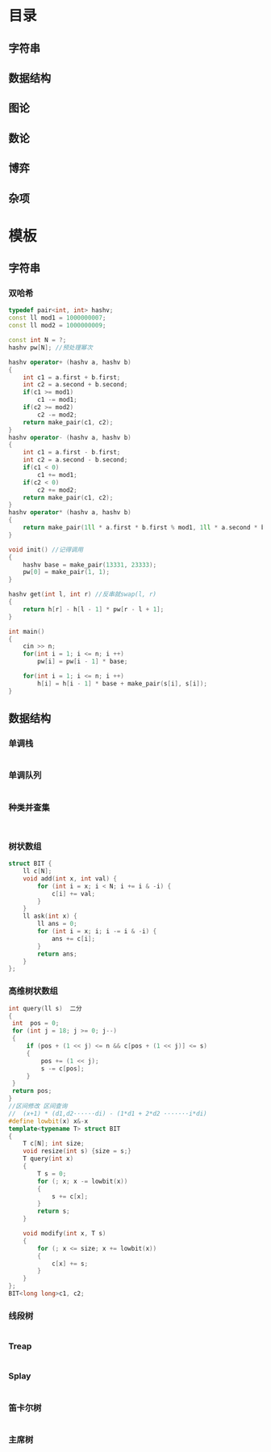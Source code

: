 # 目录

## 字符串





## 数据结构







## 图论







## 数论







## 博弈







## 杂项







# 模板

## 字符串

### 双哈希

```cpp
typedef pair<int, int> hashv;
const ll mod1 = 1000000007;
const ll mod2 = 1000000009;

const int N = ?;
hashv pw[N]; //预处理幂次

hashv operator+ (hashv a, hashv b)
{
    int c1 = a.first + b.first;
    int c2 = a.second + b.second;
    if(c1 >= mod1)
        c1 -= mod1;
    if(c2 >= mod2)
        c2 -= mod2;
    return make_pair(c1, c2);
}
hashv operator- (hashv a, hashv b)
{
    int c1 = a.first - b.first;
    int c2 = a.second - b.second;
    if(c1 < 0)
        c1 += mod1;
    if(c2 < 0)
        c2 += mod2;
    return make_pair(c1, c2);
}
hashv operator* (hashv a, hashv b)
{
    return make_pair(1ll * a.first * b.first % mod1, 1ll * a.second * b.second % mod2);
}

void init() //记得调用
{
    hashv base = make_pair(13331, 23333); 
    pw[0] = make_pair(1, 1);   
}

hashv get(int l, int r) //反串就swap(l, r)
{
    return h[r] - h[l - 1] * pw[r - l + 1];
}

int main()
{
    cin >> n;
    for(int i = 1; i <= n; i ++)
        pw[i] = pw[i - 1] * base;

    for(int i = 1; i <= n; i ++)
        h[i] = h[i - 1] * base + make_pair(s[i], s[i]);
}
```









## 数据结构

###  单调栈

```

```



### 单调队列

```

```



### 种类并查集

```


```





### 树状数组

```cpp
struct BIT {
    ll c[N];
    void add(int x, int val) {
        for (int i = x; i < N; i += i & -i) {
            c[i] += val;
        }
    }
    ll ask(int x) {
        ll ans = 0;
        for (int i = x; i; i -= i & -i) {
            ans += c[i];
        }
        return ans;
    }
};
```



### 高维树状数组

```cpp
int query(ll s)  二分
{
 int  pos = 0;
 for (int j = 18; j >= 0; j--)
 {
     if (pos + (1 << j) <= n && c[pos + (1 << j)] <= s)
     {
         pos += (1 << j);
         s -= c[pos];
     }
 }
 return pos;
}
//区间修改 区间查询
//  (x+1) * (d1,d2······di) - (1*d1 + 2*d2 ·······i*di)
#define lowbit(x) x&-x
template<typename T> struct BIT 
{
    T c[N]; int size;
    void resize(int s) {size = s;}
    T query(int x)
    {
        T s = 0;
        for (; x; x -= lowbit(x))
        {
            s += c[x];
        }
        return s;
    }

    void modify(int x, T s)
    {
        for (; x <= size; x += lowbit(x))
        {
            c[x] += s;
        }
    }
};
BIT<long long>c1, c2;
```





### 线段树

```

```





### Treap

```\

```





### Splay

```

```





### 笛卡尔树

```

```





### 主席树

```

```











